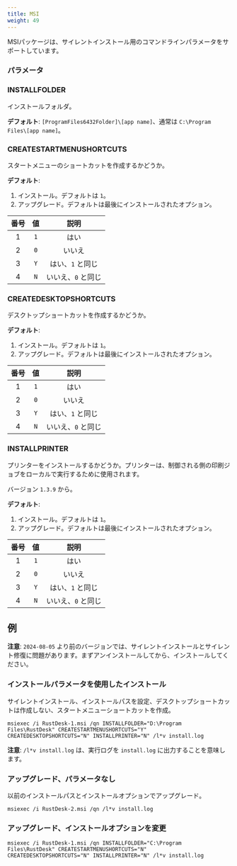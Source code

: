 ```yaml
---
title: MSI
weight: 49
---
```


MSIパッケージは、サイレントインストール用のコマンドラインパラメータをサポートしています。

### パラメータ

### INSTALLFOLDER

インストールフォルダ。

**デフォルト**: `[ProgramFiles6432Folder]\[app name]`、通常は `C:\Program Files\[app name]`。


### CREATESTARTMENUSHORTCUTS

スタートメニューのショートカットを作成するかどうか。

**デフォルト**:
1. インストール。デフォルトは `1`。
2. アップグレード。デフォルトは最後にインストールされたオプション。

| 番号 | 値 | 説明 |
| :---: | :---: | :---: |
| 1 | `1` | はい |
| 2 | `0` | いいえ |
| 3 | `Y` | はい、`1` と同じ |
| 4 | `N` | いいえ、`0` と同じ |

### CREATEDESKTOPSHORTCUTS

デスクトップショートカットを作成するかどうか。

**デフォルト**:
1. インストール。デフォルトは `1`。
2. アップグレード。デフォルトは最後にインストールされたオプション。

| 番号 | 値 | 説明 |
| :---: | :---: | :---: |
| 1 | `1` | はい |
| 2 | `0` | いいえ |
| 3 | `Y` | はい、`1` と同じ |
| 4 | `N` | いいえ、`0` と同じ |

### INSTALLPRINTER

プリンターをインストールするかどうか。プリンターは、制御される側の印刷ジョブをローカルで実行するために使用されます。

バージョン `1.3.9` から。

**デフォルト**:
1. インストール。デフォルトは `1`。
2. アップグレード。デフォルトは最後にインストールされたオプション。

| 番号 | 値 | 説明 |
| :---: | :---: | :---: |
| 1 | `1` | はい |
| 2 | `0` | いいえ |
| 3 | `Y` | はい、`1` と同じ |
| 4 | `N` | いいえ、`0` と同じ |

## 例

**注意**: `2024-08-05` より前のバージョンでは、サイレントインストールとサイレント修復に問題があります。まずアンインストールしてから、インストールしてください。

### インストールパラメータを使用したインストール

サイレントインストール、インストールパスを設定、デスクトップショートカットは作成しない、スタートメニューショートカットを作成。

```
msiexec /i RustDesk-1.msi /qn INSTALLFOLDER="D:\Program Files\RustDesk" CREATESTARTMENUSHORTCUTS="Y" CREATEDESKTOPSHORTCUTS="N" INSTALLPRINTER="N" /l*v install.log
```

**注意**: `/l*v install.log` は、実行ログを `install.log` に出力することを意味します。

### アップグレード、パラメータなし

以前のインストールパスとインストールオプションでアップグレード。

```
msiexec /i RustDesk-2.msi /qn /l*v install.log
```

### アップグレード、インストールオプションを変更

```
msiexec /i RustDesk-1.msi /qn INSTALLFOLDER="C:\Program Files\RustDesk" CREATESTARTMENUSHORTCUTS="N" CREATEDESKTOPSHORTCUTS="N" INSTALLPRINTER="N" /l*v install.log
```